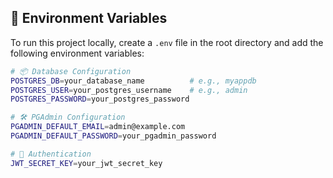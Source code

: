 ## 🌱 Environment Variables

To run this project locally, create a `.env` file in the root directory and add the following environment variables:

```bash
# 📦 Database Configuration
POSTGRES_DB=your_database_name          # e.g., myappdb
POSTGRES_USER=your_postgres_username    # e.g., admin
POSTGRES_PASSWORD=your_postgres_password

# 🛠️ PGAdmin Configuration
PGADMIN_DEFAULT_EMAIL=admin@example.com
PGADMIN_DEFAULT_PASSWORD=your_pgadmin_password

# 🔐 Authentication
JWT_SECRET_KEY=your_jwt_secret_key
```
